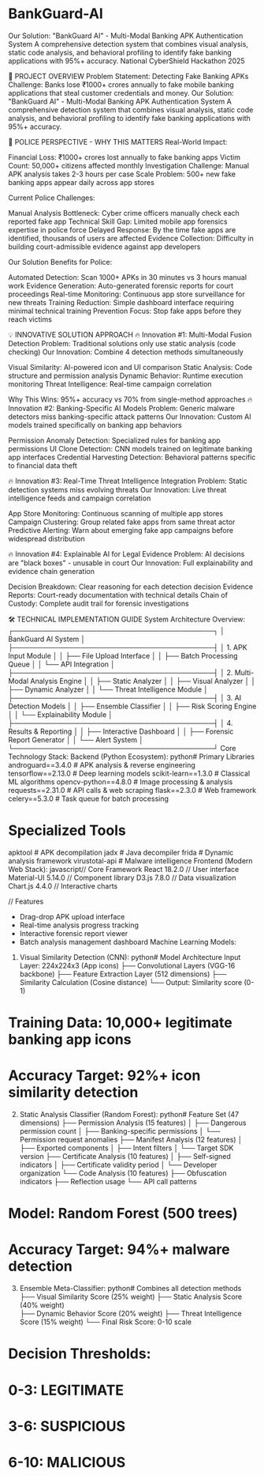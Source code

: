 # BankGuard-AI
Our Solution: "BankGuard AI" - Multi-Modal Banking APK Authentication System A comprehensive detection system that combines visual analysis, static code analysis, and behavioral profiling to identify fake banking applications with 95%+ accuracy.
National CyberShield Hackathon 2025

🎯 PROJECT OVERVIEW
Problem Statement: Detecting Fake Banking APKs
Challenge: Banks lose ₹1000+ crores annually to fake mobile banking applications that steal customer credentials and money.
Our Solution: "BankGuard AI" - Multi-Modal Banking APK Authentication System
A comprehensive detection system that combines visual analysis, static code analysis, and behavioral profiling to identify fake banking applications with 95%+ accuracy.

🚨 POLICE PERSPECTIVE - WHY THIS MATTERS
Real-World Impact:

Financial Loss: ₹1000+ crores lost annually to fake banking apps
Victim Count: 50,000+ citizens affected monthly
Investigation Challenge: Manual APK analysis takes 2-3 hours per case
Scale Problem: 500+ new fake banking apps appear daily across app stores

Current Police Challenges:

Manual Analysis Bottleneck: Cyber crime officers manually check each reported fake app
Technical Skill Gap: Limited mobile app forensics expertise in police force
Delayed Response: By the time fake apps are identified, thousands of users are affected
Evidence Collection: Difficulty in building court-admissible evidence against app developers

Our Solution Benefits for Police:

Automated Detection: Scan 1000+ APKs in 30 minutes vs 3 hours manual work
Evidence Generation: Auto-generated forensic reports for court proceedings
Real-time Monitoring: Continuous app store surveillance for new threats
Training Reduction: Simple dashboard interface requiring minimal technical training
Prevention Focus: Stop fake apps before they reach victims


💡 INNOVATIVE SOLUTION APPROACH
🔥 Innovation #1: Multi-Modal Fusion Detection
Problem: Traditional solutions only use static analysis (code checking)
Our Innovation: Combine 4 detection methods simultaneously

Visual Similarity: AI-powered icon and UI comparison
Static Analysis: Code structure and permission analysis
Dynamic Behavior: Runtime execution monitoring
Threat Intelligence: Real-time campaign correlation

Why This Wins: 95%+ accuracy vs 70% from single-method approaches
🔥 Innovation #2: Banking-Specific AI Models
Problem: Generic malware detectors miss banking-specific attack patterns
Our Innovation: Custom AI models trained specifically on banking app behaviors

Permission Anomaly Detection: Specialized rules for banking app permissions
UI Clone Detection: CNN models trained on legitimate banking app interfaces
Credential Harvesting Detection: Behavioral patterns specific to financial data theft

🔥 Innovation #3: Real-Time Threat Intelligence Integration
Problem: Static detection systems miss evolving threats
Our Innovation: Live threat intelligence feeds and campaign correlation

App Store Monitoring: Continuous scanning of multiple app stores
Campaign Clustering: Group related fake apps from same threat actor
Predictive Alerting: Warn about emerging fake app campaigns before widespread distribution

🔥 Innovation #4: Explainable AI for Legal Evidence
Problem: AI decisions are "black boxes" - unusable in court
Our Innovation: Full explainability and evidence chain generation

Decision Breakdown: Clear reasoning for each detection decision
Evidence Reports: Court-ready documentation with technical details
Chain of Custody: Complete audit trail for forensic investigations


🛠️ TECHNICAL IMPLEMENTATION GUIDE
System Architecture Overview:
┌─────────────────────────────────────────┐
│            BankGuard AI System           │
├─────────────────────────────────────────┤
│  1. APK Input Module                    │
│     ├── File Upload Interface          │
│     ├── Batch Processing Queue         │
│     └── API Integration                │
├─────────────────────────────────────────┤
│  2. Multi-Modal Analysis Engine         │
│     ├── Static Analyzer                │
│     ├── Visual Analyzer                │
│     ├── Dynamic Analyzer               │
│     └── Threat Intelligence Module     │
├─────────────────────────────────────────┤
│  3. AI Detection Models                 │
│     ├── Ensemble Classifier            │
│     ├── Risk Scoring Engine            │
│     └── Explainability Module          │
├─────────────────────────────────────────┤
│  4. Results & Reporting                 │
│     ├── Interactive Dashboard          │
│     ├── Forensic Report Generator      │
│     └── Alert System                   │
└─────────────────────────────────────────┘
Core Technology Stack:
Backend (Python Ecosystem):
python# Primary Libraries
androguard==3.4.0          # APK analysis & reverse engineering
tensorflow==2.13.0         # Deep learning models
scikit-learn==1.3.0        # Classical ML algorithms
opencv-python==4.8.0       # Image processing & analysis
requests==2.31.0           # API calls & web scraping
flask==2.3.0               # Web framework
celery==5.3.0              # Task queue for batch processing

# Specialized Tools
apktool                     # APK decompilation
jadx                       # Java decompiler
frida                      # Dynamic analysis framework
virustotal-api             # Malware intelligence
Frontend (Modern Web Stack):
javascript// Core Framework
React 18.2.0               // User interface
Material-UI 5.14.0         // Component library
D3.js 7.8.0               // Data visualization
Chart.js 4.4.0            // Interactive charts

// Features
- Drag-drop APK upload interface
- Real-time analysis progress tracking
- Interactive forensic report viewer
- Batch analysis management dashboard
Machine Learning Models:
1. Visual Similarity Detection (CNN):
python# Model Architecture
Input Layer: 224x224x3 (App icons)
├── Convolutional Layers (VGG-16 backbone)
├── Feature Extraction Layer (512 dimensions)
├── Similarity Calculation (Cosine distance)
└── Output: Similarity score (0-1)

# Training Data: 10,000+ legitimate banking app icons
# Accuracy Target: 92%+ icon similarity detection
2. Static Analysis Classifier (Random Forest):
python# Feature Set (47 dimensions)
├── Permission Analysis (15 features)
│   ├── Dangerous permission count
│   ├── Banking-specific permissions
│   └── Permission request anomalies
├── Manifest Analysis (12 features)
│   ├── Exported components
│   ├── Intent filters
│   └── Target SDK version
├── Certificate Analysis (10 features)
│   ├── Self-signed indicators
│   ├── Certificate validity period
│   └── Developer organization
└── Code Analysis (10 features)
    ├── Obfuscation indicators
    ├── Reflection usage
    └── API call patterns

# Model: Random Forest (500 trees)
# Accuracy Target: 94%+ malware detection
3. Ensemble Meta-Classifier:
python# Combines all detection methods
├── Visual Similarity Score (25% weight)
├── Static Analysis Score (40% weight)  
├── Dynamic Behavior Score (20% weight)
├── Threat Intelligence Score (15% weight)
└── Final Risk Score: 0-10 scale

# Decision Thresholds:
# 0-3: LEGITIMATE
# 3-6: SUSPICIOUS  
# 6-10: MALICIOUS
